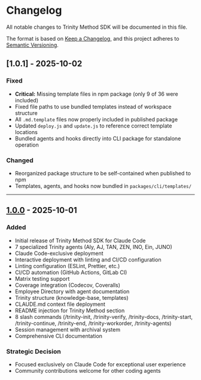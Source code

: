 # Changelog

All notable changes to Trinity Method SDK will be documented in this file.

The format is based on [Keep a Changelog](https://keepachangelog.com/en/1.0.0/),
and this project adheres to [Semantic Versioning](https://semver.org/spec/v2.0.0.html).

## [1.0.1] - 2025-10-02

### Fixed
- **Critical:** Missing template files in npm package (only 9 of 36 were included)
- Fixed file paths to use bundled templates instead of workspace structure
- All `.md.template` files now properly included in published package
- Updated `deploy.js` and `update.js` to reference correct template locations
- Bundled agents and hooks directly into CLI package for standalone operation

### Changed
- Reorganized package structure to be self-contained when published to npm
- Templates, agents, and hooks now bundled in `packages/cli/templates/`

---

## [1.0.0] - 2025-10-01

### Added
- Initial release of Trinity Method SDK for Claude Code
- 7 specialized Trinity agents (Aly, AJ, TAN, ZEN, INO, Ein, JUNO)
- Claude Code-exclusive deployment
- Interactive deployment with linting and CI/CD configuration
- Linting configuration (ESLint, Prettier, etc.)
- CI/CD automation (GitHub Actions, GitLab CI)
- Matrix testing support
- Coverage integration (Codecov, Coveralls)
- Employee Directory with agent documentation
- Trinity structure (knowledge-base, templates)
- CLAUDE.md context file deployment
- README injection for Trinity Method section
- 8 slash commands (/trinity-init, /trinity-verify, /trinity-docs, /trinity-start, /trinity-continue, /trinity-end, /trinity-workorder, /trinity-agents)
- Session management with archival system
- Comprehensive CLI documentation

### Strategic Decision
- Focused exclusively on Claude Code for exceptional user experience
- Community contributions welcome for other coding agents

[1.0.0]: https://github.com/lukadfagundes/trinity-method-sdk/releases/tag/v1.0.0
